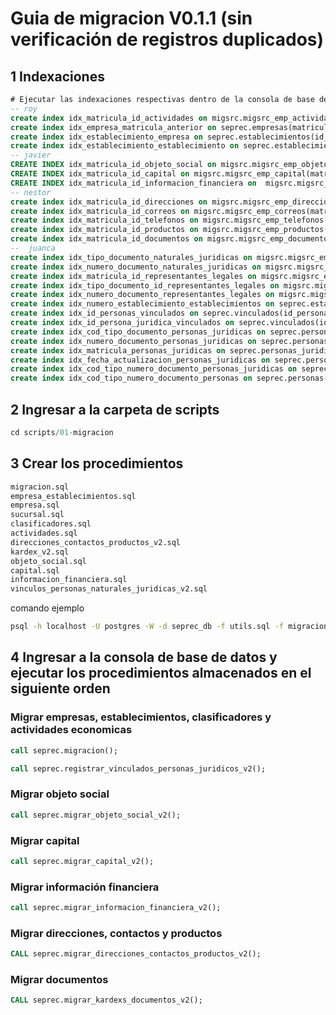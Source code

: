 # Guia de migracion V0.1.1 (sin verificación de registros duplicados)

## 1 Indexaciones

```sql
# Ejecutar las indexaciones respectivas dentro de la consola de base de datos.
-- roy
create index idx_matricula_id_actividades on migsrc.migsrc_emp_actividades(matricula_id);
create index idx_empresa_matricula_anterior on seprec.empresas(matricula_anterior);
create index idx_establecimiento_empresa on seprec.establecimientos(id_empresa);
create index idx_establecimiento_establecimiento on seprec.establecimientos(id_establecimiento);
-- javier
CREATE INDEX idx_matricula_id_objeto_social on migsrc.migsrc_emp_objeto(matricula_id);
CREATE INDEX idx_matricula_id_capital on migsrc.migsrc_emp_capital(matricula_id);
CREATE INDEX idx_matricula_id_informacion_financiera on  migsrc.migsrc_emp_informacion_financiera(matricula_id);
-- nestor
create index idx_matricula_id_direcciones on migsrc.migsrc_emp_direcciones(matricula_id);
create index idx_matricula_id_correos on migsrc.migsrc_emp_correos(matricula_id);
create index idx_matricula_id_telefonos on migsrc.migsrc_emp_telefonos(matricula_id);
create index idx_matricula_id_productos on migsrc.migsrc_emp_productos(matricula_id);
create index idx_matricula_id_documentos on migsrc.migsrc_emp_documentos(matricula_id);
--  juanca
create index idx_tipo_documento_naturales_juridicas on migsrc.migsrc_emp_naturales_juridicas(tipo_documento);
create index idx_numero_documento_naturales_juridicas on migsrc.migsrc_emp_naturales_juridicas(numero_documento);
create index idx_matricula_id_representantes_legales on migsrc.migsrc_emp_representantes_legales(matricula_id);
create index idx_tipo_documento_id_representantes_legales on migsrc.migsrc_emp_representantes_legales(tipo_documento_id);
create index idx_numero_documento_representantes_legales on migsrc.migsrc_emp_representantes_legales(numero_documento);
create index idx_numero_establecimiento_establecimientos on seprec.establecimientos(numero_establecimiento);
create index idx_id_personas_vinculados on seprec.vinculados(id_persona);
create index idx_id_persona_juridica_vinculados on seprec.vinculados(id_persona_juridica);
create index idx_cod_tipo_documento_personas_juridicas on seprec.personas_juridicas(cod_tipo_documento);
create index idx_numero_documento_personas_juridicas on seprec.personas_juridicas(numero_documento);
create index idx_matricula_personas_juridicas on seprec.personas_juridicas(matricula);
create index idx_fecha_actualizacion_personas_juridicas on seprec.personas_juridicas(fecha_actualizacion);
create index idx_cod_tipo_numero_documento_personas_juridicas on seprec.personas_juridicas(cod_tipo_documento, numero_documento);
create index idx_cod_tipo_numero_documento_personas on seprec.personas(tipo_documento, nro_documento);
```

## 2 Ingresar a la carpeta de scripts

```sql
cd scripts/01-migracion
```

## 3 Crear los procedimientos

```bash
migracion.sql
empresa_establecimientos.sql
empresa.sql
sucursal.sql
clasificadores.sql
actividades.sql
direcciones_contactos_productos_v2.sql
kardex_v2.sql
objeto_social.sql
capital.sql
informacion_financiera.sql
vinculos_personas_naturales_juridicas_v2.sql
```
comando ejemplo 
```bash
psql -h localhost -U postgres -W -d seprec_db -f utils.sql -f migracion.sql -f empresa_establecimientos.sql -f empresa.sql -f sucursal.sql -f clasificadores.sql -f actividades.sql -f direcciones_contactos_productos_v2.sql -f kardex_v2.sql -f objeto_social.sql -f capital.sql -f informacion_financiera.sql -f vinculos_personas_naturales_juridicas_v2.sql
```


## 4 Ingresar a la consola de base de datos y ejecutar los procedimientos almacenados en el siguiente orden

### Migrar empresas, establecimientos, clasificadores y actividades economicas

```sql
call seprec.migracion();
```

```sql
call seprec.registrar_vinculados_personas_juridicos_v2();
```

### Migrar objeto social

```sql
call seprec.migrar_objeto_social_v2();
```

### Migrar capital

```sql
call seprec.migrar_capital_v2();
```

### Migrar información financiera

```sql
call seprec.migrar_informacion_financiera_v2();
```

### Migrar direcciones, contactos y productos

```sql
CALL seprec.migrar_direcciones_contactos_productos_v2();
```

### Migrar documentos

```sql
CALL seprec.migrar_kardexs_documentos_v2();
```